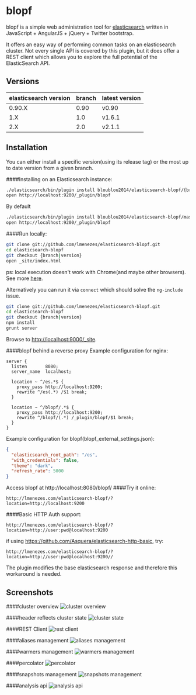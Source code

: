 blopf
=======================

blopf is a simple web administration tool for [elasticsearch](http://elastic.co) written in JavaScript + AngularJS + jQuery + Twitter bootstrap.

It offers an easy way of performing common tasks on an elasticsearch cluster. Not every single API is covered by this plugin, but it does offer a REST client which allows you to explore the full potential of the ElasticSearch API.

Versions
------------

| elasticsearch version | branch | latest version  |
| --------------------- | ------ | --------------- |
| 0.90.X                | 0.90   | v0.90           |
| 1.X                   | 1.0    | v1.6.1          |
| 2.X                   | 2.0    | v2.1.1          |

Installation
------------
You can either install a specific version(using its release tag) or the most up to date version from a given branch.

####Installing on an Elasticsearch instance:

```bash
./elasticsearch/bin/plugin install bloublou2014/elasticsearch-blopf/{branch|version}
open http://localhost:9200/_plugin/blopf
```

By default 

```bash
./elasticsearch/bin/plugin install bloublou2014/elasticsearch-blopf/master
open http://localhost:9200/_plugin/blopf
```


####Run locally:

```bash
git clone git://github.com/lmenezes/elasticsearch-blopf.git
cd elasticsearch-blopf
git checkout {branch|version}
open _site/index.html
```

ps: local execution doesn't work with Chrome(and maybe other browsers). See more [here](http://docs.angularjs.org/api/ng.directive:ngInclude).

Alternatively you can run it via `connect` which should solve the `ng-include` issue.

```bash
git clone git://github.com/lmenezes/elasticsearch-blopf.git
cd elasticsearch-blopf
git checkout {branch|version}
npm install
grunt server
```

Browse to <http://localhost:9000/_site>.

####blopf behind a reverse proxy
Example configuration for nginx:
```
server {
  listen       8080;
  server_name  localhost;

  location ~ ^/es.*$ {
    proxy_pass http://localhost:9200;
    rewrite ^/es(.*) /$1 break;
  }

  location ~ ^/blopf/.*$ {
    proxy_pass http://localhost:9200;
    rewrite ^/blopf/(.*) /_plugin/blopf/$1 break;
  }
}
```
Example configuration for blopf(blopf_external_settings.json):
```json
{
  "elasticsearch_root_path": "/es",
  "with_credentials": false,
  "theme": "dark",
  "refresh_rate": 5000
}
```
Access blopf at http://localhost:8080/blopf/
####Try it online:
```
http://lmenezes.com/elasticsearch-blopf/?location=http://localhost:9200
```

####Basic HTTP Auth support:
```
http://lmenezes.com/elasticsearch-blopf/?location=http://user:pwd@localhost:9200
```

if using https://github.com/Asquera/elasticsearch-http-basic, try:
```
http://lmenezes.com/elasticsearch-blopf/?location=http://user:pwd@localhost:9200//
```
The plugin modifies the base elasticsearch response and therefore this workaround is needed.

Screenshots
------------
####cluster overview
![cluster overview](imgs/cluster_view.png)

####header reflects cluster state
![cluster state](imgs/cluster_state.png)

####REST Client
![rest client](imgs/rest_client.png)

####aliases management
![aliases management](imgs/aliases.png)

####warmers management
![warmers management](imgs/warmer.png)

####percolator
![percolator](imgs/percolator.png)

####snapshots management
![snapshots management](imgs/snapshot.png)

####analysis api
![analysis api](imgs/analysis.png)
